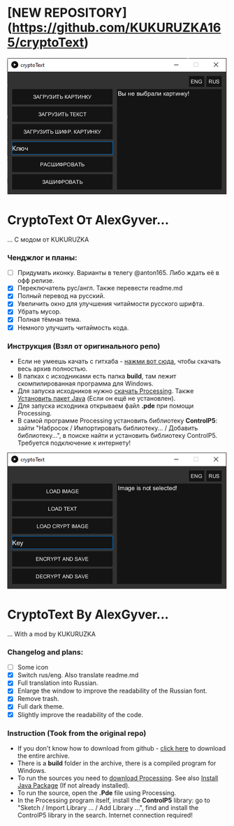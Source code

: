 # [NEW REPOSITORY] (https://github.com/KUKURUZKA165/cryptoText) #
![rus](/rus.png)
# **CryptoText От AlexGyver...**
... С модом от KUKURUZKA
### Ченджлог и планы:
- [ ] Придумать иконку. Варианты в телегу @anton165. Либо ждать её в офф релизе.
- [x] Переключатель рус/англ. Также перевести readme.md
- [x] Полный перевод на русский.
- [x] Увеличить окно для улучшения читаймости русского шрифта.
- [x] Убрать мусор.
- [x] Полная тёмная тема.
- [x] Немного улучшить читаймость кода.
### Инструкция (Взял от оригинального репо)
+ Если не умеешь качать с гитхаба - [нажми вот сюда](https://github.com/KUKURUZKA165/cryptoText-old/archive/main.zip), чтобы скачать весь архив полностью.
+ В папках с исходниками есть папка **build**, там лежит скомпилированная программа для Windows.
+ Для запуска исходников нужно [скачать Processing](https://processing.org/download/). Также [Установить пакет Java](https://java.com/ru/download/) (Если он ещё не установлен).
+ Для запуска исходника открываем файл **.pde** при помощи Processing.
+ В самой программе Processing установить библиотеку **ControlP5**: зайти "Набросок / Импортировать библиотеку... / Добавить библиотеку...", в поиске найти и установить библиотеку ControlP5. Требуется подключение к интернету!

![eng](/eng.png)
# **CryptoText By AlexGyver...**
... With a mod by KUKURUZKA
### Changelog and plans:
- [ ] Some icon
- [x] Switch rus/eng. Also translate readme.md
- [x] Full translation into Russian.
- [x] Enlarge the window to improve the readability of the Russian font.
- [x] Remove trash.
- [x] Full dark theme.
- [x] Slightly improve the readability of the code.
### Instruction (Took from the original repo)
+ If you don't know how to download from github - [click here](https://github.com/KUKURUZKA165/crypto/archive/main.zip) to download the entire archive.
+ There is a **build** folder in the archive, there is a compiled program for Windows.
+ To run the sources you need to [download Processing](https://processing.org/download/). See also [Install Java Package](https://java.com/en/download/) (If not already installed).
+ To run the source, open the **.Pde** file using Processing.
+ In the Processing program itself, install the **ControlP5** library: go to "Sketch / Import Library ... / Add Library ...", find and install the ControlP5 library in the search. Internet connection required!